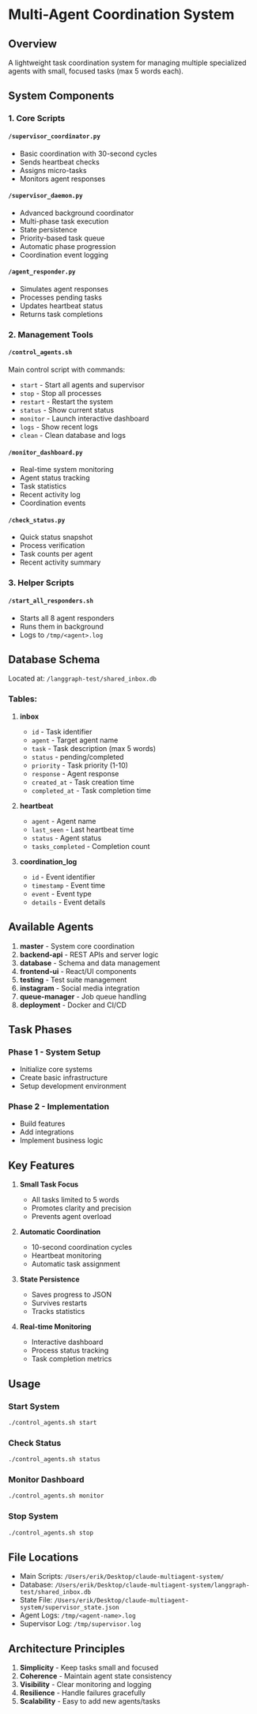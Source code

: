 # Multi-Agent Coordination System

## Overview
A lightweight task coordination system for managing multiple specialized agents with small, focused tasks (max 5 words each).

## System Components

### 1. Core Scripts

#### `/supervisor_coordinator.py`
- Basic coordination with 30-second cycles
- Sends heartbeat checks
- Assigns micro-tasks
- Monitors agent responses

#### `/supervisor_daemon.py`
- Advanced background coordinator
- Multi-phase task execution
- State persistence
- Priority-based task queue
- Automatic phase progression
- Coordination event logging

#### `/agent_responder.py`
- Simulates agent responses
- Processes pending tasks
- Updates heartbeat status
- Returns task completions

### 2. Management Tools

#### `/control_agents.sh`
Main control script with commands:
- `start` - Start all agents and supervisor
- `stop` - Stop all processes
- `restart` - Restart the system
- `status` - Show current status
- `monitor` - Launch interactive dashboard
- `logs` - Show recent logs
- `clean` - Clean database and logs

#### `/monitor_dashboard.py`
- Real-time system monitoring
- Agent status tracking
- Task statistics
- Recent activity log
- Coordination events

#### `/check_status.py`
- Quick status snapshot
- Process verification
- Task counts per agent
- Recent activity summary

### 3. Helper Scripts

#### `/start_all_responders.sh`
- Starts all 8 agent responders
- Runs them in background
- Logs to `/tmp/<agent>.log`

## Database Schema

Located at: `/langgraph-test/shared_inbox.db`

### Tables:

1. **inbox**
   - `id` - Task identifier
   - `agent` - Target agent name
   - `task` - Task description (max 5 words)
   - `status` - pending/completed
   - `priority` - Task priority (1-10)
   - `response` - Agent response
   - `created_at` - Task creation time
   - `completed_at` - Task completion time

2. **heartbeat**
   - `agent` - Agent name
   - `last_seen` - Last heartbeat time
   - `status` - Agent status
   - `tasks_completed` - Completion count

3. **coordination_log**
   - `id` - Event identifier
   - `timestamp` - Event time
   - `event` - Event type
   - `details` - Event details

## Available Agents

1. **master** - System core coordination
2. **backend-api** - REST APIs and server logic
3. **database** - Schema and data management
4. **frontend-ui** - React/UI components
5. **testing** - Test suite management
6. **instagram** - Social media integration
7. **queue-manager** - Job queue handling
8. **deployment** - Docker and CI/CD

## Task Phases

### Phase 1 - System Setup
- Initialize core systems
- Create basic infrastructure
- Setup development environment

### Phase 2 - Implementation
- Build features
- Add integrations
- Implement business logic

## Key Features

1. **Small Task Focus**
   - All tasks limited to 5 words
   - Promotes clarity and precision
   - Prevents agent overload

2. **Automatic Coordination**
   - 10-second coordination cycles
   - Heartbeat monitoring
   - Automatic task assignment

3. **State Persistence**
   - Saves progress to JSON
   - Survives restarts
   - Tracks statistics

4. **Real-time Monitoring**
   - Interactive dashboard
   - Process status tracking
   - Task completion metrics

## Usage

### Start System
```bash
./control_agents.sh start
```

### Check Status
```bash
./control_agents.sh status
```

### Monitor Dashboard
```bash
./control_agents.sh monitor
```

### Stop System
```bash
./control_agents.sh stop
```

## File Locations

- Main Scripts: `/Users/erik/Desktop/claude-multiagent-system/`
- Database: `/Users/erik/Desktop/claude-multiagent-system/langgraph-test/shared_inbox.db`
- State File: `/Users/erik/Desktop/claude-multiagent-system/supervisor_state.json`
- Agent Logs: `/tmp/<agent-name>.log`
- Supervisor Log: `/tmp/supervisor.log`

## Architecture Principles

1. **Simplicity** - Keep tasks small and focused
2. **Coherence** - Maintain agent state consistency
3. **Visibility** - Clear monitoring and logging
4. **Resilience** - Handle failures gracefully
5. **Scalability** - Easy to add new agents/tasks